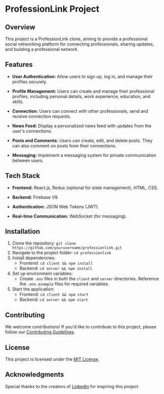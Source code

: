 # ProfessionLink Project

## Overview
This project is a ProfessionLink clone, aiming to provide a professional social networking platform for connecting professionals, sharing updates, and building a professional network.

## Features
- **User Authentication:** Allow users to sign up, log in, and manage their profiles securely.

- **Profile Management:** Users can create and manage their professional profiles, including personal details, work experience, education, and skills.

- **Connection:** Users can connect with other professionals, send and receive connection requests.

- **News Feed:** Display a personalized news feed with updates from the user's connections.

- **Posts and Comments:** Users can create, edit, and delete posts. They can also comment on posts from their connections.

- **Messaging:** Implement a messaging system for private communication between users.

## Tech Stack
- **Frontend:** React.js, Redux (optional for state management), HTML, CSS.

- **Backend:** Firebase V9.

- **Authentication:** JSON Web Tokens (JWT).

- **Real-time Communication:** WebSocket (for messaging).

## Installation
1. Clone the repository: `git clone https://github.com/yourusername/professionlink.git`
2. Navigate to the project folder: `cd professionlink`
3. Install dependencies:
   - Frontend: `cd client && npm install`
   - Backend: `cd server && npm install`
4. Set up environment variables:
   - Create `.env` files in both the `client` and `server` directories. Reference the `.env.example` files for required variables.
5. Start the application:
   - Frontend: `cd client && npm start`
   - Backend: `cd server && npm start`

## Contributing
We welcome contributions! If you'd like to contribute to this project, please follow our [Contributing Guidelines](CONTRIBUTING.md).

## License
This project is licensed under the [MIT License](LICENSE).

## Acknowledgments
Special thanks to the creators of [LinkedIn](https://www.linkedin.com/) for inspiring this project.
